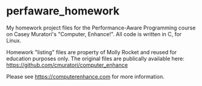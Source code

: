 # perfaware_homework
My homework project files for the Performance-Aware Programming course on Casey Muratori's "Computer, Enhance!". All code is written in C, for Linux.

Homework "listing" files are property of Molly Rocket and reused for education purposes only. The original files are publically available here: https://github.com/cmuratori/computer_enhance

Please see https://computerenhance.com for more information.
